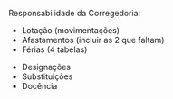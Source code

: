 Responsabilidade da Corregedoria:
+ Lotação (movimentações)
+ Afastamentos (incluir as 2 que faltam)
+ Férias (4 tabelas)
- Designações
- Substituições
- Docência